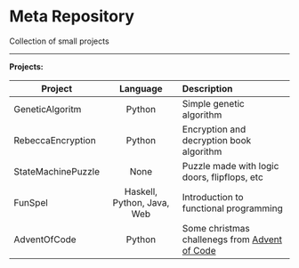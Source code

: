 # Meta Repository

Collection of small projects

----

**Projects:**

| Project             		| Language                   | Description                                                                    				|
|---------------------------|:--------------------------:|:---------------------------------------------------------------------------------------------|
| GeneticAlgoritm     		| Python                     | Simple genetic algorithm                                                       				|
| RebeccaEncryption   		| Python                     | Encryption and decryption book algorithm                                       				|
| StateMachinePuzzle  		| None                       | Puzzle made with logic doors, flipflops, etc                                   				|
| FunSpel             		| Haskell, Python, Java, Web | Introduction to functional programming                                                  		|
| AdventOfCode        		| Python                     | Some christmas challenegs from [Advent of Code](https://adventofcode.com/2020)               |

